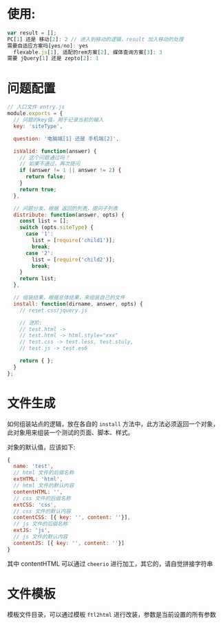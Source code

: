 # 使用:
```javascript
var result = [];
PC[1] 还是 移动[2]: 2 // 进入到移动的逻辑，result 加入移动的处理
需要自适应方案吗[yes/no]: yes
  flexable.js[1], 适配的rem方案[2], 媒体查询方案[3]: 3
需要 jQuery[1] 还是 zepto[2]: 1
```

# 问题配置
```js
// 入口文件 entry.js
module.exports = {
  // 问题的key值，用于记录当前的输入
  key: 'siteType',

  question: '电脑端[1] 还是 手机端[2]',

  isValid: function(answer) {
    // 这个问题通过吗？
    // 如果不通过，再次提问
    if (answer != 1 || answer != 2) {
      return false;
    }
    return true;
  },

  // 问题分发，根据 返回的列表，提问子列表
  distribute: function(answer, opts) {
    const list = [];
    switch (opts.siteType) {
      case '1':
        list = [require('child1')];
        break;
      case '2':
        list = [require('child2')];
        break;
    }
    return list;
  },

  // 组装结果，根据总体结果，来组装自己的文件
  install: function(dirname, answer, opts) {
    // reset.css/jquery.js

    // 进阶:
    // test.html ->
    // test.html -> html.style="xxx"
    // test.css -> test.less, test.stuly,
    // test.js -> test.es6

    return { };
  }
};
```

# 文件生成
如何组装站点的逻辑，放在各自的 ```install``` 方法中，此方法必须返回一个对象，此对象用来组装一个测试的页面、脚本、样式。

对象的默认值，应该如下:
```javascript
{
  name: 'test',
  // html 文件的后缀名称
  extHTML: 'html',
  // html 文件的默认内容
  contentHTML: '',
  // css 文件的后缀名称
  extCSS: 'css',
  // css 文件的默认内容
  contentCSS: [{ key: '', content: ''}],
  // js 文件的后缀名称
  extJS: 'js',
  // js 文件的默认内容
  contentJS: [{ key: '', content: ''}]
}
```

其中 contentHTML 可以通过 ```cheerio``` 进行加工，其它的，请自觉拼接字符串


# 文件模板
模板文件目录，可以通过模板 ```ftl2html``` 进行改装，参数是当前设置的所有参数

